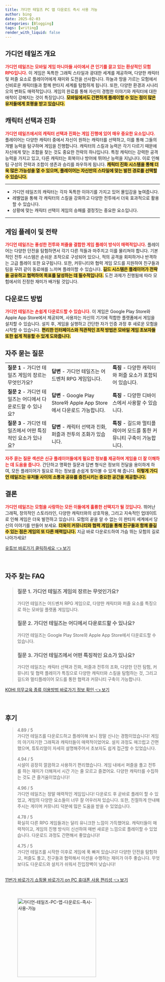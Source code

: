 ```yaml
---
title: 가디언 테일즈 PC 앱 다운로드 즉시 사용 가능
author: bing
date: 2025-02-03
categories: [Blogging]
tags: [writing]
render_with_liquid: false
---
```



<h2 id='가디언 테일즈 개요'>가디언 테일즈 개요</h2>

<p><b><span style="color: #ee2323;">가디언 테일즈는 모바일 게임 마니아들 사이에서 큰 인기를 끌고 있는 환상적인 모험 RPG입니다.</span></b> 이 게임은 독특한 그래픽 스타일과 광대한 세계를 제공하며, 다양한 캐릭터 및 퍼즐 요소로 플레이어에게 재미와 도전을 선사합니다. 하늘과 땅을 가르는 모험에서 신비로운 캐릭터들과 함께 판타지 세계를 탐험하게 됩니다. 또한, 다양한 환경과 시나리오의 변화도 매력적입니다. 게임의 완료를 통해 자신이 경험한 이야기와 캐릭터에 대한 애착이 강해지는 것이 특징입니다. <b><span style="background-color: #ffe066;">모바일에서도 간편하게 플레이할 수 있는 점이 많은 유저들에게 호평을 받고 있습니다.</span></b></p>

<h2 id='캐릭터 선택과 진화'>캐릭터 선택과 진화</h2>

<p><b><span style="color: #ee2323;">가디언 테일즈에서의 캐릭터 선택과 진화는 게임 진행에 있어 매우 중요한 요소입니다.</span></b> 플레이어는 다양한 캐릭터 중에서 자신이 원하는 캐릭터를 선택하고, 이를 통해 그들의 개별 능력을 탐구하며 게임을 진행합니다. 캐릭터의 스킬과 능력은 각기 다르기 때문에 자신에게 맞는 조합을 찾는 것도 중요한 전략의 하나입니다. 특정 캐릭터는 강력한 공격 능력을 가지고 있고, 다른 캐릭터는 회복이나 방어에 뛰어난 능력을 지닙니다. 이로 인해 팀 구성의 전략과 조합이 생존과 승리를 좌우하게 됩니다. <b><span style="background-color: #ffe066;">캐릭터 진화 시스템을 통해 더욱 많은 가능성을 열 수 있으며, 플레이어는 자신만의 스타일에 맞는 발전 경로를 선택할 수 있습니다.</span></b></p>

<hr />

<ul>
    <li>가디언 테일즈의 캐릭터는 각자 독특한 이야기를 가지고 있어 몰입감을 높여줍니다.</li>
    <li>레벨업을 통해 각 캐릭터의 스킬을 강화하고 다양한 전투에서 더욱 효과적으로 활용할 수 있습니다.</li>
    <li>상황에 맞는 캐릭터 선택이 게임의 승패를 결정짓는 중요한 요소입니다.</li>
</ul>

<hr />

<h2 id='게임 플레이 및 전략'>게임 플레이 및 전략</h2>

<p><b><span style="color: #ee2323;">가디언 테일즈는 풍성한 전투와 퍼즐을 결합한 게임 플레이 방식이 매력적입니다.</span></b> 플레이어는 다양한 던전을 탐험하면서 각기 다른 적들과 마주치고 이를 물리쳐야 합니다. 기본적인 전투 시스템은 손쉬운 조작으로 구성되어 있으나, 적의 공격을 회피하거나 반격하는 고급 플레이 또한 요구됩니다. 또한, 커뮤니티와 협력 게임 모드를 지원하여 친구들과 팀을 꾸려 같이 동료애를 느끼며 플레이할 수 있습니다. <b><span style="background-color: #ffe066;">길드 시스템은 플레이어가 전략을 공유하고 협력하여 목표를 달성하는 데 필수적입니다.</span></b> 도전 과제가 진행됨에 따라 모험에서의 진정한 재미가 배가될 것입니다.</p>

<h2 id='다운로드 방법'>다운로드 방법</h2>

<p><b><span style="color: #ee2323;">가디언 테일즈는 손쉽게 다운로드할 수 있습니다.</span></b> 이 게임은 Google Play Store와 Apple App Store에서 제공되며, 사용자는 자신의 기기에 적합한 플랫폼에서 게임을 설치할 수 있습니다. 설치 후, 게임을 실행하고 간단한 자가 인증 과정 후 새로운 모험을 시작할 수 있습니다. <b><span style="background-color: #ffe066;">편리한 인터페이스와 직관적인 조작 방법은 모바일 게임 초보자들 또한 쉽게 적응할 수 있게 도와줍니다.</span></b></p>

<h2 id='자주 묻는 질문'>자주 묻는 질문</h2>

<table>
    <tr>
        <td><b>질문 1</b> - 가디언 테일즈 게임의 장르는 무엇인가요?</td>
        <td><b>답변</b> - 가디언 테일즈는 어드벤처 RPG 게임입니다.</td>
        <td><b>특징</b> - 다양한 캐릭터와 퍼즐 요소가 포함되어 있습니다.</td>
    </tr>
    <tr>
        <td><b>질문 2</b> - 가디언 테일즈는 어디에서 다운로드할 수 있나요?</td>
        <td><b>답변</b> - Google Play Store와 Apple App Store에서 다운로드 가능합니다.</td>
        <td><b>특징</b> - 다양한 디바이스에서 사용할 수 있습니다.</td>
    </tr>
    <tr>
        <td><b>질문 3</b> - 가디언 테일즈에서 어떤 특징적인 요소가 있나요?</td>
        <td><b>답변</b> - 캐릭터 선택과 진화, 퍼즐과 전투의 조화가 있습니다.</td>
        <td><b>특징</b> - 길드와 멀티플레이어 모드를 통한 커뮤니티 구축이 가능합니다.</td>
    </tr>
</table>

<p><b><span style="color: #ee2323;">자주 묻는 질문 섹션은 신규 플레이어들에게 필요한 정보를 제공하며 게임을 더 잘 이해하는 데 도움을 줍니다.</span></b> 간단하고 명확한 질문과 답변 형식은 정보의 전달을 용이하게 하여, 모든 플레이어가 필요로 하는 정보를 손쉽게 찾아볼 수 있게 해 줍니다. <b><span style="background-color: #ffe066;">이렇게 가디언 테일즈는 유저들 사이의 소통과 공유를 증진시키는 중요한 공간을 제공합니다.</span></b></p>

<h2 id='결론'>결론</h2>

<p><b><span style="color: #ee2323;">가디언 테일즈는 모험을 사랑하는 모든 이들에게 훌륭한 선택지가 될 것입니다.</span></b> 뛰어난 그래픽, 창의적인 스토리라인, 다양한 캐릭터와의 상호작용, 그리고 지속적인 업데이트로 인해 게임은 더욱 발전하고 있습니다. 모험의 끝을 알 수 없는 이 판타지 세계에서 당신의 이야기를 만들어 보세요. <b><span style="background-color: #ffe066;">더욱이 커뮤니티와 협력 게임을 통해 친구들과 함께 즐길 수 있는 점은 게임의 또 다른 매력입니다.</span></b> 지금 바로 다운로드하여 가슴 뛰는 모험의 길로 나아가세요!</p>


<p><a class="click-button" title="유튜브 바로가기 클릭하세요" href="https://purplelist.github.io/posts/%EC%9C%A0%ED%8A%9C%EB%B8%8C-%EB%B0%94%EB%A1%9C%EA%B0%80%EA%B8%B0-%ED%81%B4%EB%A6%AD%ED%95%98%EC%84%B8%EC%9A%94/" rel="dofollow">유튜브 바로가기 클릭하세요 👈 보기</a></p><br>
<h2 id='자주_찾는_FAQ'>자주 찾는 FAQ</h2>
<div itemscope="" itemtype="https://schema.org/FAQPage"> 
<blockquote> 
<div itemscope="" itemprop="mainEntity" itemtype="https://schema.org/Question"> 
<h3 itemprop="name">질문 1. 가디언 테일즈 게임의 장르는 무엇인가요?</h3> 
<div itemscope="" itemprop="acceptedAnswer" itemtype="https://schema.org/Answer"> 
<span itemprop="text"> 
<p>가디언 테일즈는 어드벤처 RPG 게임으로, 다양한 캐릭터와 퍼즐 요소를 특징으로 하는 모바일 플랫폼 게임입니다.</p> 
</span> 
</div> 
</div> 
<div itemscope="" itemprop="mainEntity" itemtype="https://schema.org/Question"> 
<h3 itemprop="name">질문 2. 가디언 테일즈는 어디에서 다운로드할 수 있나요?</h3> 
<div itemscope="" itemprop="acceptedAnswer" itemtype="https://schema.org/Answer"> 
<span itemprop="text"> 
<p>가디언 테일즈는 Google Play Store와 Apple App Store에서 다운로드할 수 있습니다.</p> 
</span> 
</div> 
</div> 
<div itemscope="" itemprop="mainEntity" itemtype="https://schema.org/Question"> 
<h3 itemprop="name">질문 3. 가디언 테일즈에서 어떤 특징적인 요소가 있나요?</h3> 
<div itemscope="" itemprop="acceptedAnswer" itemtype="https://schema.org/Answer"> 
<span itemprop="text"> 
<p>가디언 테일즈는 캐릭터 선택과 진화, 퍼즐과 전투의 조화, 다양한 던전 탐험, 커뮤니티 및 협력 플레이가 특징으로 다양한 캐릭터와 스킬을 탐험하는 것, 그리고 길드와 멀티플레이어 모드를 통한 협력과 커뮤니티 구축이 가능합니다.</p> 
</span> 
</div> 
</div> 
</blockquote> 
</div>
<p><a class="click-button" title="KOHI 의무교육 종류 이용방법 바로가기 정보 확인" href="https://purplelist.github.io/posts/KOHI-%EC%9D%98%EB%AC%B4%EA%B5%90%EC%9C%A1-%EC%A2%85%EB%A5%98-%EC%9D%B4%EC%9A%A9%EB%B0%A9%EB%B2%95-%EB%B0%94%EB%A1%9C%EA%B0%80%EA%B8%B0-%EC%A0%95%EB%B3%B4-%ED%99%95%EC%9D%B8/" rel="dofollow">KOHI 의무교육 종류 이용방법 바로가기 정보 확인 👈 보기</a></p><br>
<h2 id='후기'>후기</h2>
<div itemscope itemtype="https://schema.org/Product">
  <blockquote>
  <div itemprop="review" itemscope itemtype="https://schema.org/Review">
      <div itemprop="reviewRating" itemscope itemtype="https://schema.org/Rating"> <span itemprop="ratingValue">4.89</span> / <span itemprop="bestRating">5</span> </div>
      <span itemprop="reviewBody">가디언 테일즈를 다운로드하고 플레이해 보니 정말 신나는 경험이었습니다! 게임의 아기자기한 그래픽과 캐릭터들이 매력적이었어요. 설치 과정도 매끄럽고 간편했으며, 튜토리얼이 자세히 설명해주어서 초보자도 쉽게 접근할 수 있었습니다.</span>
  </div>
  <br>
  <div itemprop="review" itemscope itemtype="https://schema.org/Review">
      <div itemprop="reviewRating" itemscope itemtype="https://schema.org/Rating"> <span itemprop="ratingValue">4.94</span> / <span itemprop="bestRating">5</span> </div>
      <span itemprop="reviewBody">시설이 굉장히 깔끔하고 사용하기 편리했습니다. 게임 내에서 퍼즐을 풀고 전투를 하는 재미가 더해져서 시간 가는 줄 모르고 즐겼어요. 다양한 캐릭터를 수집하는 것도 큰 즐거움이었습니다!</span>
  </div>
  <br>
  <div itemprop="review" itemscope itemtype="https://schema.org/Review">
      <div itemprop="reviewRating" itemscope itemtype="https://schema.org/Rating"> <span itemprop="ratingValue">4.96</span> / <span itemprop="bestRating">5</span> </div>
      <span itemprop="reviewBody">가디언 테일즈는 정말 매력적인 게임입니다! 다운로드 후 곧바로 플레이 할 수 있었고, 게임의 다양한 요소들이 너무 잘 어우러져 있습니다. 또한, 친절하게 안내해 주시는 게이머 커뮤니티 덕분에 많은 도움을 받을 수 있었습니다.</span>
  </div>
  <br>
  <div itemprop="review" itemscope itemtype="https://schema.org/Review">
      <div itemprop="reviewRating" itemscope itemtype="https://schema.org/Rating"> <span itemprop="ratingValue">4.78</span> / <span itemprop="bestRating">5</span> </div>
      <span itemprop="reviewBody">확실히 다른 RPG 게임들과는 달리 유니크한 느낌이 가득했어요. 캐릭터들이 매력적이고, 게임의 진행 방식이 신선하여 매번 새로운 느낌으로 플레이할 수 있었습니다. 다운로드 과정도 간편해서 좋았습니다!</span>
  </div>
  <br>
  <div itemprop="review" itemscope itemtype="https://schema.org/Review">
      <div itemprop="reviewRating" itemscope itemtype="https://schema.org/Rating"> <span itemprop="ratingValue">4.75</span> / <span itemprop="bestRating">5</span> </div>
      <span itemprop="reviewBody">가디언 테일즈를 시작한 이후로 게임에 푹 빠져 있습니다! 다양한 던전을 탐험하고, 퍼즐도 풀고, 친구들과 협력해서 미션을 수행하는 재미가 아주 좋습니다. 무엇보다도 다운로드와 설치가 쉬워서 진입장벽이 낮습니다!</span>
  </div>
  <br>
  </blockquote>
</div>
<p><a class="click-button" title="11번가 바로가기 쇼핑몰 바로가기 on PC 휴대폰 사용 편리성" href="https://purplelist.github.io/posts/11%EB%B2%88%EA%B0%80-%EB%B0%94%EB%A1%9C%EA%B0%80%EA%B8%B0-%EC%87%BC%ED%95%91%EB%AA%B0-%EB%B0%94%EB%A1%9C%EA%B0%80%EA%B8%B0-on-PC-%ED%9C%B4%EB%8C%80%ED%8F%B0-%EC%82%AC%EC%9A%A9-%ED%8E%B8%EB%A6%AC%EC%84%B1/" rel="dofollow">11번가 바로가기 쇼핑몰 바로가기 on PC 휴대폰 사용 편리성 👈 보기</a></p><br>
<figure class="image"><img src="https://purplelist.github.io/assets/img/thumbnail/가디언-테일즈-PC-앱-다운로드-즉시-사용-가능.webp" alt="가디언-테일즈-PC-앱-다운로드-즉시-사용-가능" width="256" height="256"></figure>